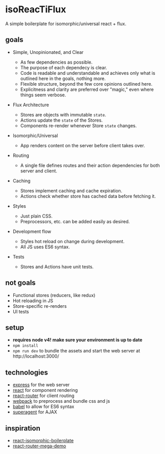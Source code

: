 # isoReacTiFlux

A simple boilerplate for isomorphic/universal react + flux.

## goals

* Simple, Unopinionated, and Clear

    * As few dependencies as possible.
    * The purpose of each dependecy is clear.
    * Code is readable and understandable and achieves only what is outlined here in the goals, nothing more.
    * Flexible structure, beyond the few core opinions outlined here.
    * Explicitness and clarity are preferred over "magic," even where things seem verbose.

* Flux Architecture

    * Stores are objects with immutable `state`.
    * Actions update the `state` of the Stores.
    * Components re-render whenever Store `state` changes.

* Isomorphic/Universal

    * App renders content on the server before client takes over.

* Routing

    * A single file defines routes and their action dependencies for both server and client.

* Caching

    * Stores implement caching and cache expiration.
    * Actions check whether store has cached data before fetching it.

* Styles

    * Just plain CSS.
    * Preprocessors, etc. can be added easily as desired.

* Development flow

    * Styles hot reload on change during development.
    * All JS uses ES6 syntax.

* Tests

    * Stores and Actions have unit tests.

## not goals

* Functional stores (reducers, like redux)
* Hot reloading in JS
* Store-specific re-renders
* UI tests

## setup

* **requires node v4! make sure your environment is up to date**
* `npm install`
* `npm run dev` to bundle the assets and start the web server at http://localhost:3000/

## technologies

* [express](http://expressjs.com/en/index.html) for the web server
* [react](https://facebook.github.io/react/) for component rendering
* [react-router](https://github.com/rackt/react-router) for client routing
* [webpack](https://webpack.github.io/) to preprocess and bundle css and js
* [babel](https://babeljs.io/) to allow for ES6 syntax
* [superagent](http://visionmedia.github.io/superagent/) for AJAX


## inspiration

* [react-isomorphic-boilerplate](http://jmfurlott.com/tutorial-setting-up-a-simple-isomorphic-react-app/)
* [react-router-mega-demo](https://github.com/rackt/react-router-mega-demo)

